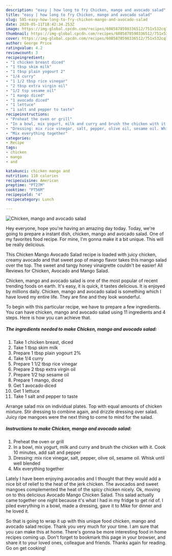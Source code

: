 ```yaml
---
description: "easy | how long to fry Chicken, mango and avocado salad"
title: "easy | how long to fry Chicken, mango and avocado salad"
slug: 585-easy-how-long-to-fry-chicken-mango-and-avocado-salad
date: 2020-05-11T18:42:34.253Z
image: https://img-global.cpcdn.com/recipes/6085878598336512/751x532cq70/chicken-mango-and-avocado-salad-recipe-main-photo.jpg
thumbnail: https://img-global.cpcdn.com/recipes/6085878598336512/751x532cq70/chicken-mango-and-avocado-salad-recipe-main-photo.jpg
cover: https://img-global.cpcdn.com/recipes/6085878598336512/751x532cq70/chicken-mango-and-avocado-salad-recipe-main-photo.jpg
author: George Price
ratingvalue: 4.2
reviewcount: 3
recipeingredient:
- "1 chicken breast diced"
- "1 tbsp skim milk"
- "1 tbsp plain yogourt 2"
- "1/4 curry"
- "1 1/2 tbsp rice vinegar"
- "2 tbsp extra virgin oil"
- "1/2 tsp sesame oil"
- "1 mango diced"
- "1 avocado diced"
- "1 lettuce"
- "1 salt and pepper to taste"
recipeinstructions:
- "Preheat the oven or grill"
- "In a bowl, mix yogurt, milk and curry and brush the chicken with it. Cook 10 minutes, add salt and pepper"
- "Dressing: mix rice vinegar, salt, pepper, olive oil, sesame oil. Whisk until well blended"
- "Mix everything together"
categories:
- Recipe
tags:
- chicken
- mango
- and

katakunci: chicken mango and 
nutrition: 110 calories
recipecuisine: American
preptime: "PT27M"
cooktime: "PT56M"
recipeyield: "4"
recipecategory: Lunch

---
```



![Chicken, mango and avocado salad](https://img-global.cpcdn.com/recipes/6085878598336512/751x532cq70/chicken-mango-and-avocado-salad-recipe-main-photo.jpg)

Hey everyone, hope you're having an amazing day today. Today, we're going to prepare a instant dish, chicken, mango and avocado salad. One of my favorites food recipe. For mine, I'm gonna make it a bit unique. This will be really delicious.

This Chicken Mango Avocado Salad recipe is loaded with juicy chicken, creamy avocado and that sweet pop of mango flavor takes this mango salad over the top. The sweet and tangy honey vinaigrette couldn&#39;t be easier! All Reviews for Chicken, Avocado and Mango Salad.

Chicken, mango and avocado salad is one of the most popular of recent trending foods on earth. It's easy, it is quick, it tastes delicious. It is enjoyed by millions daily. Chicken, mango and avocado salad is something which I have loved my entire life. They are fine and they look wonderful.


To begin with this particular recipe, we have to prepare a few ingredients. You can have chicken, mango and avocado salad using 11 ingredients and 4 steps. Here is how you can achieve that.

<!--inarticleads1-->

##### The ingredients needed to make Chicken, mango and avocado salad:

1. Take 1 chicken breast, diced
1. Take 1 tbsp skim milk
1. Prepare 1 tbsp plain yogourt 2%
1. Take 1/4 curry
1. Prepare 1 1/2 tbsp rice vinegar
1. Prepare 2 tbsp extra virgin oil
1. Prepare 1/2 tsp sesame oil
1. Prepare 1 mango, diced
1. Get 1 avocado diced
1. Get 1 lettuce
1. Take 1 salt and pepper to taste


Arrange salad mix on individual plates. Top with equal amounts of chicken mixture. Stir dressing to combine again, and drizzle dressing over salad. Juicy ripe mangoes were the next thing to come to mind for the salad. 

<!--inarticleads2-->

##### Instructions to make Chicken, mango and avocado salad:

1. Preheat the oven or grill
1. In a bowl, mix yogurt, milk and curry and brush the chicken with it. Cook 10 minutes, add salt and pepper
1. Dressing: mix rice vinegar, salt, pepper, olive oil, sesame oil. Whisk until well blended
1. Mix everything together


Lately I have been enjoying avocados and I thought that they would add a nice bit of relief to the heat of the jerk chicken. The avocados and sweet mangoes complemented the heat of the spicy chicken nicely. Ok, moving on to this delicious Avocado Mango Chicken Salad. This salad actually came together one night because it&#39;s what I had in my fridge to get rid of. I piled everything in a bowl, made a dressing, gave it to Mike for dinner and he loved it. 

So that is going to wrap it up with this unique food chicken, mango and avocado salad recipe. Thank you very much for your time. I am sure that you can make this at home. There's gonna be more interesting food in home recipes coming up. Don't forget to bookmark this page in your browser, and share it to your loved ones, colleague and friends. Thanks again for reading. Go on get cooking!
